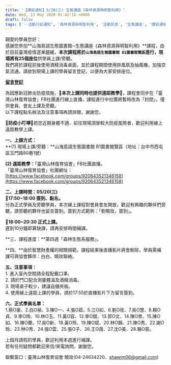 ```yaml
---
title: '【課前通知】5/20(三) 生態講座《森林資源與明智利用》'
date: Wed, 13 May 2020 01:42:18 +0000
draft: false
tags: ['--活動行前通知', '森林資源與明智利用', '活動訊息', '生態講座', '課前通知']
---
```


親愛的學員您好：  
感謝您參加**山海島語生態圖書館─生態講座《森林資源與明智利用》**課程，由於目前臺灣疫情逐漸趨緩，**本次課程將於`山海島語生態圖書館 B1圖書閱覽區`**進行，現場將有**25個座位**供學員上課/旁聽。  
我們將於課程前後使用酒精消毒桌面，並於課程期間使用排風扇及抽風機，加強空氣流通。請欲到現場上課的學員留言登記，以便為大家安排座位。

[**留言登記**](https://www.facebook.com/groups/920643521346158/permalink/2843546739055817/)

為因應新冠肺炎防疫措施，🎯**本次上課同時也提供遠距教學**🎯，課程會同步在「臺灣山林復育協會」FB社團進行線上直播，課程進行中社團將暫時改為「封閉」，僅供會員、會友上課及旁聽。  
以下課程點名辦法及注意事項再請詳閱，謝謝您。

🌟**防疫小叮嚀**🌟若您近期身體不適、前往現場須冒較大防疫風險者，歡迎利用線上遠距教學上課。

**一、上課方式：**  
**(1) 現場上課/旁聽：**山海島語生態圖書館 B1圖書閱覽區（地址：台中市西屯區玉門路80巷1號）  
  
**(2) 遠距教學：**「臺灣山林復育協會」FB社團直播。  
「臺灣山林復育協會」社團網址：[https://www.facebook.com/groups/920643521346158](https://www.facebook.com/groups/920643521346158)

**二、上課時間：05/20(三)**  
🌱**17:50~18:00 簽到、點名。**  
分為正式學員及旁聽學員，本次線上課程對會員會友開放，歡迎有興趣的夥伴們旁聽，請旁聽的夥伴也留言簽到。簽到方式範例：「劉曉玫，簽到」。

🌱**18:00~20:30 正式上課。**  
遲到10分鐘即算缺課，請再安排時間補課。

**三、課程進度：**第四週「森林生態系服務」。

**四、**由於智慧財產權的相關規範，課程結束後直播影片將會刪除，學員需補課可與協會夥伴：白白、曉玫聯絡。

**五、注意事項：**  
1\. 進入室內空間請全程配戴口罩。  
2\. 請於門口配合測量體溫及酒精消毒。  
3\. 現場桌子較少，建議自備夾板。  
4\. 使用線上遠距上課的學員，請於17:55於直播影片下方留言簽到。

**六、正式學員名單：**  
1.蔡O豪、2.白O禎、3.陳O一、4.張O茹、5.江O如、6.劉O玫、7.吳O慧、8.賴O貞、9.李O玲、10.林O玉、11.黃O容、12.李O鎂、13.郭O文、14.陳O育、15.陳O如、16.陳O蘭、17.吳O新、18.黃O玲、19.陳O斌、20.林O錦、21.陳O秀、22.謝O玲、23.林O秀、24.張O雲、25.張O子、26.王O薇、27.沈O美、28.駱O慈。

上個月請假的學員，歡迎利用本週進行補課。  
若有任何疑問都歡迎來信/來電詢問，謝謝您。

聯繫窗口：臺灣山林復育協會 曉玫(04-24634220、shawim06@gmail.com)